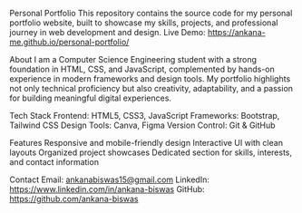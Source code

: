 Personal Portfolio
This repository contains the source code for my personal portfolio website, built to showcase my skills, projects, and professional journey in web development and design.
Live Demo: https://ankana-me.github.io/personal-portfolio/

About
I am a Computer Science Engineering student with a strong foundation in HTML, CSS, and JavaScript, complemented by hands-on experience in modern frameworks and design tools.
My portfolio highlights not only technical proficiency but also creativity, adaptability, and a passion for building meaningful digital experiences.

Tech Stack
Frontend: HTML5, CSS3, JavaScript
Frameworks: Bootstrap, Tailwind CSS
Design Tools: Canva, Figma
Version Control: Git & GitHub

Features
Responsive and mobile-friendly design
Interactive UI with clean layouts
Organized project showcases
Dedicated section for skills, interests, and contact information

Contact
Email: ankanabiswas15@gmail.com
LinkedIn: https://www.linkedin.com/in/ankana-biswas
GitHub: https://github.com/ankana-biswas
